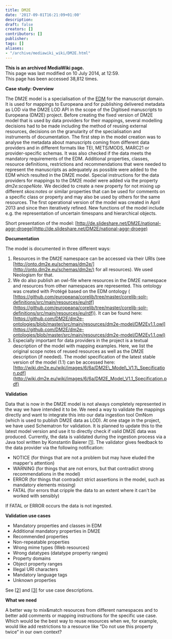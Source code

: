 ```yaml
---
title: DM2E
date: '2017-09-01T16:21:09+01:00'
description: 
draft: false
creators: []
contributors: []
publisher: 
tags: []
aliases:
- "/archive/mediawiki_wiki/DM2E.html"
---
```


 **This is an archived MediaWiki page.**  
This page was last modified on 10 July 2014, at 12:59.  
This page has been accessed 38,812 times.

**Case study: Overview**

The DM2E model is a specialisation of the [EDM](/archive/mediawiki_wiki/EDM "EDM") for the manuscript domain. It is used for mappings to Europeana and for publishing delivered metadata as LOD via the DM2E LOD API in the scope of the Digitised manuscripts to Europeana (DM2E) project. Before creating the fixed version of DM2E model that is used by data providers for their mappings, several modelling decisions had to be made including the method of reusing external resources, decisions on the granularity of the specialisation and instruments of documentation. The first step in the model creation was to analyse the metadata about manuscripts coming from different data providers and in different formats like TEI, METS/MODS, MARC21 or provider-specific schemas. It was also checked if the data meets the mandatory requirements of the EDM. Additional properties, classes, resource definitions, restrictions and recommendations that were needed to represent the manuscripts as adequately as possible were added to the EDM which resulted in the DM2E model. Special instructions for the data providers for mappings to the DM2E model were added via the property _dm2e:scopeNote_. We decided to create a new property for not mixing up different _skos:notes_ or similar properties that can be used for comments on a specific class or property and may also be used by others for the same resources. The first operational version of the model was created in April 2013 and since then iteratively refined. New functions of the model include e.g. the representation of uncertain timespans and hierarchical objects.

Short presentation of the model: [http://de.slideshare.net/DM2E/national-aggr-droege](http://de.slideshare.net/DM2E/national-aggr-droege)

**Documentation**

The model is documented in three different ways:

1. Resources in the DM2E namespace can be accessed via their URIs (see [http://onto.dm2e.eu/schemas/dm2e/](http://onto.dm2e.eu/schemas/dm2e/) for all resources). We used Neologism for that.
2. We do also publish an owl-file where resources in the DM2E namespace and resources from other namespaces are represented. This ontology was created with Protégé based on the EDM ontology ( [https://github.com/europeana/corelib/tree/master/corelib-solr-definitions/src/main/resources/eu/rdf](https://github.com/europeana/corelib/tree/master/corelib-solr-definitions/src/main/resources/eu/rdf)). It can be found here: [https://github.com/DM2E/dm2e-ontologies/blob/master/src/main/resources/dm2e-model/DM2Ev1.1.owl](https://github.com/DM2E/dm2e-ontologies/blob/master/src/main/resources/dm2e-model/DM2Ev1.1.owl)
3. Especially important for data providers in the project is a textual description of the model with mapping examples. Here, we list the original scope notes of reused resources as well as the DM2E description (if needed). The model specification of the latest stable version of the model (1.1) can be accessed here: [http://wiki.dm2e.eu/wiki/images/6/6a/DM2E\_Model\_V1.1\_Specification.pdf](http://wiki.dm2e.eu/wiki/images/6/6a/DM2E_Model_V1.1_Specification.pdf)

**Validation**

Data that is now in the DM2E model is not always completely represented in the way we have intended it to be. We need a way to validate the mappings directly and want to integrate this into our data ingestion tool OmNom (which is used to publish DM2E data as LOD). At one stage in the project, we have used Schematron for validation. It is planned to update this to the latest model version and use it to directly check if valid DM2E data was produced. Currently, the data is validated during the ingestion process via a Java tool written by Konstantin Baierer [[1]](https://github.com/DM2E/dm2e-ontologies/tree/d6af4a8858af83871bb86f905df55bc7e67567f8/src/test/java/eu/dm2e/validation/validator). The validator gives feedback to the data provider via the following notification:

- NOTICE (for things that are not a problem but may have eluded the mapper's attention)
- WARNING (for things that are not errors, but that contradict strong recommendations in the model)
- ERROR (for things that contradict strict assertions in the model, such as mandatory elements missing)
- FATAL (for errors that cripple the data to an extent where it can't be worked with sensibly)

If FATAL or ERROR occurs the data is not ingested.

**Validation use cases**

- Mandatory properties and classes in EDM
- Additional mandatory properties in DM2E
- Recommended properties
- Non-repeatable properties
- Wrong mime types (Web resources)
- Wrong datatypes (datatype property ranges)
- Property domains
- Object property ranges
- Illegal URI characters
- Mandatory language tags
- Unknown properties

See [[2]](http://lelystad.informatik.uni-mannheim.de/rdf-validation/?q=node/128) and [[3]](http://lelystad.informatik.uni-mannheim.de/rdf-validation/?q=use-cases) for use case descriptions.

**What we need**

A better way to mix&match resources from different namespaces and to better add comments or mapping instructions for the specific use case. Which would be the best way to reuse resources when we, for example, would like add restrictions to a resource like “Do not use this property twice” in our own context?

